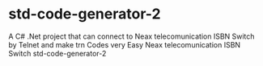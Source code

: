 # std-code-generator-2
A C# .Net project that can connect to Neax telecomunication ISBN Switch by Telnet and make trn Codes very Easy
Neax telecomunication ISBN Switch std-code-generator-2
